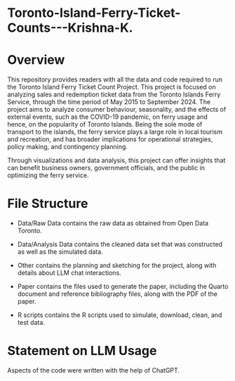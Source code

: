 # Toronto-Island-Ferry-Ticket-Counts---Krishna-K.

# Overview

This repository provides readers with all the data and code required to run the Toronto Island Ferry Ticket Count Project. This project is focused on analyzing sales and redemption ticket data from the Toronto Islands Ferry Service, through the time period of May 2015 to September 2024. The project aims to analyze consumer behaviour, seasonality, and the effects of external events, such as the COVID-19 pandemic, on ferry usage and hence, on the popularity of Toronto Islands. Being the sole mode of transport to the islands, the ferry service plays a large role in local tourism and recreation, and has broader implications for operational strategies, policy making, and contingency planning.

Through visualizations and data analysis, this project can offer insights that can benefit business owners, government officials, and the public in optimizing the ferry service.

# File Structure

-   Data/Raw Data contains the raw data as obtained from Open Data Toronto.

-   Data/Analysis Data contains the cleaned data set that was constructed as well as the simulated data.

-   Other contains the planning and sketching for the project, along with details about LLM chat interactions.

-   Paper contains the files used to generate the paper, including the Quarto document and reference bibliography files, along with the PDF of the paper.

-   R scripts contains the R scripts used to simulate, download, clean, and test data.

# Statement on LLM Usage

Aspects of the code were written with the help of ChatGPT.
